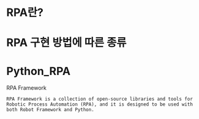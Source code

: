 # RPA란?

# RPA 구현 방법에 따른 종류

# Python_RPA
RPA Framework

    RPA Framework is a collection of open-source libraries and tools for Robotic Process Automation (RPA), and it is designed to be used with both Robot Framework and Python.
